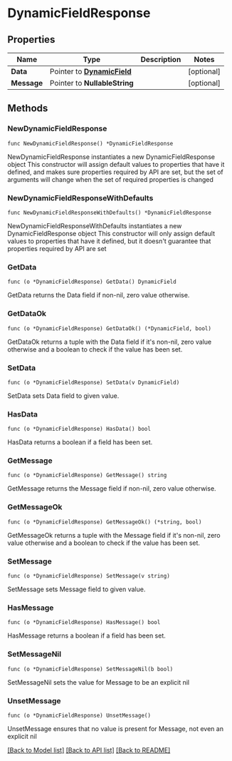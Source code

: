 # DynamicFieldResponse

## Properties

Name | Type | Description | Notes
------------ | ------------- | ------------- | -------------
**Data** | Pointer to [**DynamicField**](DynamicField.md) |  | [optional] 
**Message** | Pointer to **NullableString** |  | [optional] 

## Methods

### NewDynamicFieldResponse

`func NewDynamicFieldResponse() *DynamicFieldResponse`

NewDynamicFieldResponse instantiates a new DynamicFieldResponse object
This constructor will assign default values to properties that have it defined,
and makes sure properties required by API are set, but the set of arguments
will change when the set of required properties is changed

### NewDynamicFieldResponseWithDefaults

`func NewDynamicFieldResponseWithDefaults() *DynamicFieldResponse`

NewDynamicFieldResponseWithDefaults instantiates a new DynamicFieldResponse object
This constructor will only assign default values to properties that have it defined,
but it doesn't guarantee that properties required by API are set

### GetData

`func (o *DynamicFieldResponse) GetData() DynamicField`

GetData returns the Data field if non-nil, zero value otherwise.

### GetDataOk

`func (o *DynamicFieldResponse) GetDataOk() (*DynamicField, bool)`

GetDataOk returns a tuple with the Data field if it's non-nil, zero value otherwise
and a boolean to check if the value has been set.

### SetData

`func (o *DynamicFieldResponse) SetData(v DynamicField)`

SetData sets Data field to given value.

### HasData

`func (o *DynamicFieldResponse) HasData() bool`

HasData returns a boolean if a field has been set.

### GetMessage

`func (o *DynamicFieldResponse) GetMessage() string`

GetMessage returns the Message field if non-nil, zero value otherwise.

### GetMessageOk

`func (o *DynamicFieldResponse) GetMessageOk() (*string, bool)`

GetMessageOk returns a tuple with the Message field if it's non-nil, zero value otherwise
and a boolean to check if the value has been set.

### SetMessage

`func (o *DynamicFieldResponse) SetMessage(v string)`

SetMessage sets Message field to given value.

### HasMessage

`func (o *DynamicFieldResponse) HasMessage() bool`

HasMessage returns a boolean if a field has been set.

### SetMessageNil

`func (o *DynamicFieldResponse) SetMessageNil(b bool)`

 SetMessageNil sets the value for Message to be an explicit nil

### UnsetMessage
`func (o *DynamicFieldResponse) UnsetMessage()`

UnsetMessage ensures that no value is present for Message, not even an explicit nil

[[Back to Model list]](HOW-TO.md#documentation-for-models) [[Back to API list]](HOW-TO.md#documentation-for-api-endpoints) [[Back to README]](HOW-TO.md)


